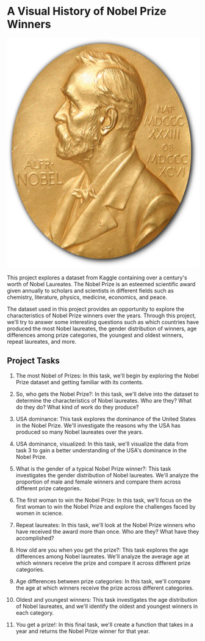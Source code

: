# A Visual History of Nobel Prize Winners
<p align="center">
  <img src="https://github.com/nguneonard/Python_projects/blob/main/History%20of%20Nobel%20Prize%20Winners/Nobel_Prize.png"  title="hover text", width="800" height="600">
</p>

This project explores a dataset from Kaggle containing over a century's worth of Nobel Laureates. The Nobel Prize is an esteemed scientific award given annually to scholars and scientists in different fields such as chemistry, literature, physics, medicine, economics, and peace.

The dataset used in this project  provides an opportunity to explore the characteristics of Nobel Prize winners over the years. Through this project, we'll try to answer some interesting questions such as which countries have produced the most Nobel laureates, the gender distribution of winners, age differences among prize categories, the youngest and oldest winners, repeat laureates, and more.

## Project Tasks
1. The most Nobel of Prizes: In this task, we'll begin by exploring the Nobel Prize dataset and getting familiar with its contents.

2. So, who gets the Nobel Prize?: In this task, we'll delve into the dataset to determine the characteristics of Nobel laureates. Who are they? What do they do? What kind of work do they produce?

3. USA dominance: This task explores the dominance of the United States in the Nobel Prize. We'll investigate the reasons why the USA has produced so many Nobel laureates over the years.

4. USA dominance, visualized: In this task, we'll visualize the data from task 3 to gain a better understanding of the USA's dominance in the Nobel Prize.

5. What is the gender of a typical Nobel Prize winner?: This task investigates the gender distribution of Nobel laureates. We'll analyze the proportion of male and female winners and compare them across different prize categories.

6. The first woman to win the Nobel Prize: In this task, we'll focus on the first woman to win the Nobel Prize and explore the challenges faced by women in science.

7. Repeat laureates: In this task, we'll look at the Nobel Prize winners who have received the award more than once. Who are they? What have they accomplished?

8. How old are you when you get the prize?: This task explores the age differences among Nobel laureates. We'll analyze the average age at which winners receive the prize and compare it across different prize categories.

9. Age differences between prize categories: In this task, we'll compare the age at which winners receive the prize across different categories.

10. Oldest and youngest winners: This task investigates the age distribution of Nobel laureates, and we'll identify the oldest and youngest winners in each category.

11. You get a prize!: In this final task, we'll create a function that takes in a year and returns the Nobel Prize winner for that year.
